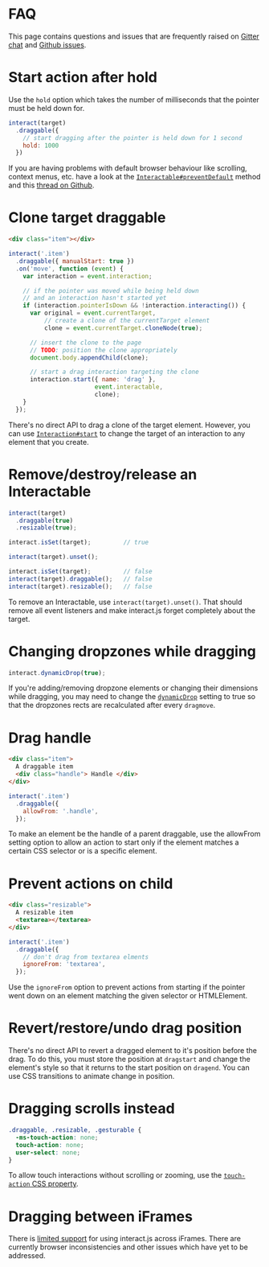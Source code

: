 FAQ
===

This page contains questions and issues that are frequently raised on [Gitter
chat][gitter] and [Github issues][gh-issues].

Start action after hold
=======================

Use the `hold` option which takes the number of milliseconds that the pointer
must be held down for.

```javascript
interact(target)
  .draggable({
    // start dragging after the pointer is held down for 1 second
    hold: 1000
  })
```

If you are having problems with default browser behaviour like scrolling,
context menus, etc. have a look at the
[`Interactable#preventDefault`][prevent-default] method and this [thread on
Github](https://github.com/taye/interact.js/issues/138).

Clone target draggable
======================

```html
<div class="item"></div>
```

```javascript
interact('.item')
  .draggable({ manualStart: true })
  .on('move', function (event) {
    var interaction = event.interaction;

    // if the pointer was moved while being held down
    // and an interaction hasn't started yet
    if (interaction.pointerIsDown && !interaction.interacting()) {
      var original = event.currentTarget,
          // create a clone of the currentTarget element
          clone = event.currentTarget.cloneNode(true);

      // insert the clone to the page
      // TODO: position the clone appropriately
      document.body.appendChild(clone);

      // start a drag interaction targeting the clone
      interaction.start({ name: 'drag' },
                        event.interactable,
                        clone);
    }
  });
```

There's no direct API to drag a clone of the target element. However, you can
use [`Interaction#start`][interaction-start] to change the target of an
interaction to any element that you create.

Remove/destroy/release an Interactable
======================

```javascript
interact(target)
  .draggable(true)
  .resizable(true);

interact.isSet(target);         // true

interact(target).unset();

interact.isSet(target);         // false
interact(target).draggable();   // false
interact(target).resizable();   // false
```

To remove an Interactable, use `interact(target).unset()`. That should remove
all event listeners and make interact.js forget completely about the target.

Changing dropzones while dragging
=================================

```javascript
interact.dynamicDrop(true);
```

If you're adding/removing dropzone elements or changing their dimensions while
dragging, you may need to change the [`dynamicDrop`][dynamic-drop] setting to
true so that the dropzones rects are recalculated after every `dragmove`.

Drag handle
===========


```html
<div class="item">
  A draggable item
  <div class="handle"> Handle </div>
</div>
```

```javascript
interact('.item')
  .draggable({
    allowFrom: '.handle',
  });
```

To make an element be the handle of a parent draggable, use the allowFrom
setting option to allow an action to start only if the element matches a
certain CSS selector or is a specific element.

Prevent actions on child
========================

```html
<div class="resizable">
  A resizable item
  <textarea></textarea>
</div>
```

```javascript
interact('.item')
  .draggable({
    // don't drag from textarea elments
    ignoreFrom: 'textarea',
  });
```

Use the `ignoreFrom` option to prevent actions from starting if the pointer
went down on an element matching the given selector or HTMLElement.

Revert/restore/undo drag position
=================================

There's no direct API to revert a dragged element to it's position before the
drag. To do this, you must store the position at `dragstart` and change the
element's style so that it returns to the start position on `dragend`. You can
use CSS transitions to animate change in position.

Dragging scrolls instead
========================

```css
.draggable, .resizable, .gesturable {
  -ms-touch-action: none;
  touch-action: none;
  user-select: none;
}
```

To allow touch interactions without scrolling or zooming, use the [`touch-action` CSS
property][touch-action].

Dragging between iFrames
=======================

There is [limited support][iframe-pr] for using interact.js across iFrames. There are
currently browser inconsistencies and other issues which have yet to be
addressed.

[gitter]: https://gitter.im/taye/interact.js
[gh-issues]: http://git.io/srWhdg
[manual-start]: /docs#manualstart
[interaction-start]: /api/Interaction.html#start
[prevent-default]: /api/Interactable.html#preventDefault
[dynamic-drop]: /api/module-interact.html#.dynamicDrop
[touch-action]: https://developer.mozilla.org/en-US/docs/Web/CSS/touch-action
[iframe-pr]: https://github.com/taye/interact.js/pull/98
